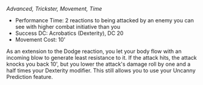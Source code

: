 _Advanced, Trickster, Movement, Time_
 
- Performance Time: 2 reactions to being attacked by an enemy you can see with higher combat initiative than you
- Success DC: Acrobatics (Dexterity), DC 20
- Movement Cost: 10'
 
As an extension to the Dodge reaction, you let your body flow with an incoming blow to generate least resistance to it. If the attack hits, the attack knocks you back 10', but you lower the attack's damage roll by one and a half times your Dexterity modifier. This still allows you to use your Uncanny Prediction feature.